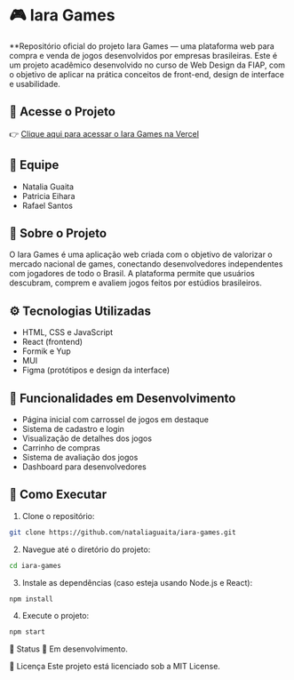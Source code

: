 # 🎮 Iara Games

**Repositório oficial do projeto Iara Games — uma plataforma web para compra e venda de jogos desenvolvidos por empresas brasileiras.
Este é um projeto acadêmico desenvolvido no curso de Web Design da FIAP, com o objetivo de aplicar na prática conceitos de front-end, design de interface e usabilidade.

## 🔗 Acesse o Projeto

👉 [Clique aqui para acessar o Iara Games na Vercel](https://iara-games-gamma.vercel.app/)

## 👥 Equipe

- Natalia Guaita  
- Patricia Eihara  
- Rafael Santos  

## 🧩 Sobre o Projeto

O Iara Games é uma aplicação web criada com o objetivo de valorizar o mercado nacional de games, conectando desenvolvedores independentes com jogadores de todo o Brasil. A plataforma permite que usuários descubram, comprem e avaliem jogos feitos por estúdios brasileiros.

## ⚙️ Tecnologias Utilizadas

- HTML, CSS e JavaScript  
- React (frontend)  
- Formik e Yup
- MUI
- Figma (protótipos e design da interface)

## 🚧 Funcionalidades em Desenvolvimento

- Página inicial com carrossel de jogos em destaque  
- Sistema de cadastro e login  
- Visualização de detalhes dos jogos  
- Carrinho de compras  
- Sistema de avaliação dos jogos  
- Dashboard para desenvolvedores

## 📁 Como Executar

1. Clone o repositório:
  ```bash
  git clone https://github.com/nataliaguaita/iara-games.git
  ```
2. Navegue até o diretório do projeto:
  ```bash
  cd iara-games
```
3. Instale as dependências (caso esteja usando Node.js e React):
  ```bash
  npm install
  ```
4. Execute o projeto:
  ```bash
  npm start
  ```

📌 Status
🚧 Em desenvolvimento.

📄 Licença
Este projeto está licenciado sob a MIT License.
